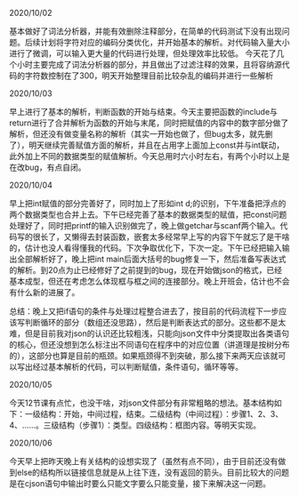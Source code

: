 2020/10/02

基本做好了词法分析器，并能有效删除注释部分，在简单的代码测试下没有出现问题。后续计划将字符对应的编码分类优化，并开始基本的解析。对代码输入量大小进行了微调，可以输入更大量的代码进行处理，但处理效率比较低。 今天花了几个小时主要完成了词法分析器的部分，并且做出了过滤注释的效果，且将容纳源代码的字符数控制在了300，明天开始整理目前比较杂乱的编码并进行一些解析

2020/10/03

早上进行了基本的解析，判断函数的开始与结束。今天主要把函数的include与return进行了合并解析为函数的开始与末尾，同时把赋值的内容中的数字部分做了解析，但还没有做变量名称的解析（其实一开始也做了，但bug太多，就先删了），明天继续完善赋值方面的解析，并且在占用字上面加上const并与int联动，此外加上不同的数据类型的赋值解析。今天总用时六小时左右，有两个小时以上是在改bug，有点自闭。

2020/10/04

早上把int赋值的部分完善好了，同时加上了形如int d;的识别，下午准备把浮点的两个数据类型也合并上去。下午已经完善了基本的数据类型的赋值，把const问题处理好了，同时把printf的输入识别做完了，晚上做getchar与scanf两个输入。代码写的很长了，又懒得去封装函数，嵌套太多经常早上写的内容下午就忘了是干啥的，估计也没人看得懂我的代码。下次争取优化下，下次一定。下午已经把输入输出全部解析好了，晚上把int main后面大括号的bug修复一下，然后准备写表达式的解析。到20点为止已经修好了之前提到的bug，现在开始做json的格式，已经基本成型，但还在考虑怎么体现框与框之间的连接部分。晚上开班会，估计也不会有什么新的进展了。

总结：晚上又把if语句的条件与处理过程整合进去了，按目前的代码流程下一步应该写判断循环的部分（数组还没思路），然后是判断表达式的部分。这些都不是太难，但是目前我对json的认识还比较粗浅，只能向json文件中分类提取出各类语句的核心，但还没想到怎么标注出不同语句在程序中的对应位置（讲道理是按树分布的），这部分也算是目前的瓶颈。如果瓶颈得不到突破，那么接下来两天应该就可以写出经过基本解析的代码，可以判断赋值，条件语句，循环等等。

2020/10/05

今天12节课有点忙，也没干啥，对json文件部分有非常粗略的想法。基本结构如下：一级结构：开始，中间过程，结束。二级结构（中间过程）：步骤1、2、3、4、……。三级结构（步骤1）：类型。四级结构：框图内容。等明天实现。

2020/10/06

今天早上把昨天晚上有关结构的设想实现了（虽然有点不同），由于目前还没有做到else的结构所以链接信息就是从上往下连，没有返回的箭头。目前比较大的问题是在cjson语句中输出时要么只能文字要么只能变量，接下来解决这一问题。